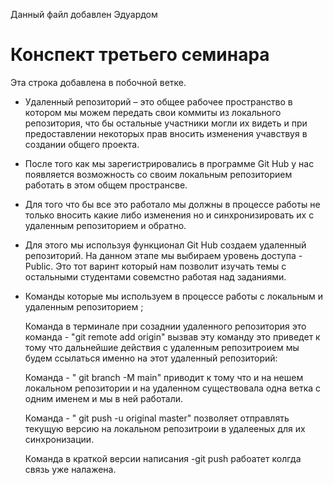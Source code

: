 Данный файл добавлен Эдуардом 
 # Конспект третьего семинара 
  Эта строка добавлена в побочной ветке.

   
 * Удаленный репозиторий – это общее рабочее пространство в
   котором мы  можем передать свои коммиты из локального репозитория, что бы остальные участники  могли их видеть и при предоставлении некоторых прав вносить изменения учавствуя в создании общего проекта. 

* После того как мы зарегистрировались в программе Git Hub 
       у нас появляется возможность со своим локальным репозиторием работать в этом общем пространсве. 

* Для того что бы все это работало мы должны в процессе 
       работы не только вносить какие либо изменения но и синхронизировать их с удаленным репозиторием и обратно.

 * Для этого мы используя функционал Git Hub создаем удаленный 
       репозиторий. На данном этапе мы выбираем уровень доступа - Public. Это тот варинт который нам позволит изучать темы с остальными студентами совемстно работая над заданиями. 
* Команды которые мы используем в процессе работы с локальным и 
       удаленным репозиторием ; 
        
       
     
    Команда в терминале при созаднии удаленного репозитория
    это команда - "git remote add origin" вызвав эту команду это приведет к тому что дальнейшие действия с удаленным  репозитроием мы будем ссылаться именно на этот удаленный репозиторий:

    Команда - " git branch -M main" приводит к тому что и на нешем локальном репозитории и на удаленном существовала одна ветка с одним именем и мы в ней работали.

    Команда - " git push -u original master" позволяет отправлять текущую версию на локальном репозитроии в удалееных для их синхронизации. 

  Команда в краткой версии написания -git push рабоатет колгда связь уже налажена.
         
